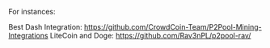 For instances:

Best Dash Integration: https://github.com/CrowdCoin-Team/P2Pool-Mining-Integrations
LiteCoin and Doge: https://github.com/Rav3nPL/p2pool-rav/
